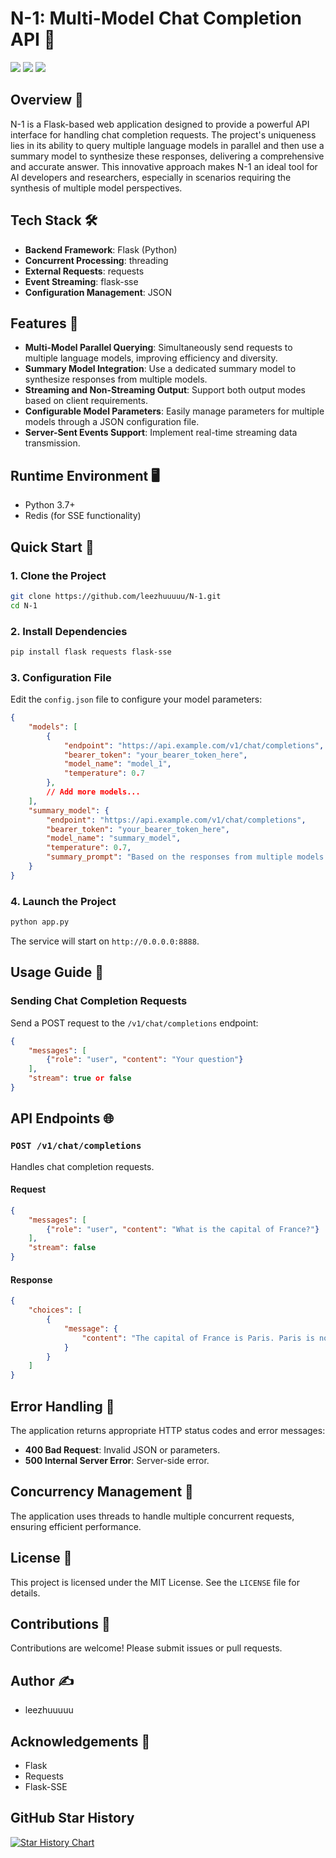 # N-1: Multi-Model Chat Completion API 🚀

[![](https://img.shields.io/github/license/leezhuuuuu/N-1.svg)](LICENSE)
![](https://img.shields.io/github/stars/leezhuuuuu/N-1.svg)
![](https://img.shields.io/github/forks/leezhuuuuu/N-1.svg)

## Overview 🌟

N-1 is a Flask-based web application designed to provide a powerful API interface for handling chat completion requests. The project's uniqueness lies in its ability to query multiple language models in parallel and then use a summary model to synthesize these responses, delivering a comprehensive and accurate answer. This innovative approach makes N-1 an ideal tool for AI developers and researchers, especially in scenarios requiring the synthesis of multiple model perspectives.

## Tech Stack 🛠️

- **Backend Framework**: Flask (Python)
- **Concurrent Processing**: threading
- **External Requests**: requests
- **Event Streaming**: flask-sse
- **Configuration Management**: JSON

## Features 🌈

- **Multi-Model Parallel Querying**: Simultaneously send requests to multiple language models, improving efficiency and diversity.
- **Summary Model Integration**: Use a dedicated summary model to synthesize responses from multiple models.
- **Streaming and Non-Streaming Output**: Support both output modes based on client requirements.
- **Configurable Model Parameters**: Easily manage parameters for multiple models through a JSON configuration file.
- **Server-Sent Events Support**: Implement real-time streaming data transmission.

## Runtime Environment 🖥️

- Python 3.7+
- Redis (for SSE functionality)

## Quick Start 🚀

### 1. Clone the Project

```bash
git clone https://github.com/leezhuuuuu/N-1.git
cd N-1
```

### 2. Install Dependencies

```bash
pip install flask requests flask-sse
```

### 3. Configuration File

Edit the `config.json` file to configure your model parameters:

```json
{
    "models": [
        {
            "endpoint": "https://api.example.com/v1/chat/completions",
            "bearer_token": "your_bearer_token_here",
            "model_name": "model_1",
            "temperature": 0.7
        },
        // Add more models...
    ],
    "summary_model": {
        "endpoint": "https://api.example.com/v1/chat/completions",
        "bearer_token": "your_bearer_token_here",
        "model_name": "summary_model",
        "temperature": 0.7,
        "summary_prompt": "Based on the responses from multiple models above, please provide a comprehensive and accurate answer. Consider all model perspectives and give a balanced summary."
    }
}
```

### 4. Launch the Project

```bash
python app.py
```

The service will start on `http://0.0.0.0:8888`.

## Usage Guide 📖

### Sending Chat Completion Requests

Send a POST request to the `/v1/chat/completions` endpoint:

```json
{
    "messages": [
        {"role": "user", "content": "Your question"}
    ],
    "stream": true or false
}
```

## API Endpoints 🌐

### `POST /v1/chat/completions`

Handles chat completion requests.

#### Request

```json
{
    "messages": [
        {"role": "user", "content": "What is the capital of France?"}
    ],
    "stream": false
}
```

#### Response

```json
{
    "choices": [
        {
            "message": {
                "content": "The capital of France is Paris. Paris is not only the political capital but also the cultural and economic center of France. It is known for its iconic landmarks such as the Eiffel Tower, the Louvre Museum, and Notre-Dame Cathedral. Paris has a rich history dating back to ancient times and has played a significant role in European art, fashion, and cuisine."
            }
        }
    ]
}
```

## Error Handling 🚨

The application returns appropriate HTTP status codes and error messages:

- **400 Bad Request**: Invalid JSON or parameters.
- **500 Internal Server Error**: Server-side error.

## Concurrency Management 🔄

The application uses threads to handle multiple concurrent requests, ensuring efficient performance.

## License 📄

This project is licensed under the MIT License. See the `LICENSE` file for details.

## Contributions 🤝

Contributions are welcome! Please submit issues or pull requests.

## Author ✍️

- leezhuuuuu

## Acknowledgements 🙏

- Flask
- Requests
- Flask-SSE

## GitHub Star History

[![Star History Chart](https://api.star-history.com/svg?repos=leezhuuuuu/N-1&type=Date)](https://star-history.com/#leezhuuuuu/N-1&Date)